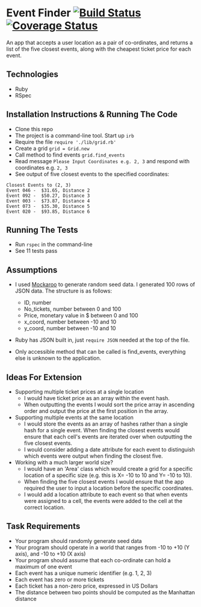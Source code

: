# Event Finder [![Build Status](https://travis-ci.org/tamarlehmann/event-finder.svg?branch=master)](https://travis-ci.org/tamarlehmann/event-finder) [![Coverage Status](https://coveralls.io/repos/github/tamarlehmann/event-finder/badge.svg?branch=master)](https://coveralls.io/github/tamarlehmann/event-finder?branch=master)

An app that accepts a user location as a pair of co-ordinates, and returns a list of the five closest events, along with the cheapest ticket price for each event.

## Technologies
 * Ruby
 * RSpec

## Installation Instructions & Running The Code
  * Clone this repo
  * The project is a command-line tool. Start up `irb`
  * Require the file `require './lib/grid.rb'`
  * Create a grid `grid = Grid.new`
  * Call method to find events `grid.find_events`
  * Read message `Please Input Coordinates e.g. 2, 3` and respond with coordinates e.g. `2, 3`
  * See output of five closest events to the specified coordinates:
  ```
  Closest Events to (2, 3)
  Event 046 -  $31.65, Distance 2
  Event 092 -  $50.27, Distance 3
  Event 003 -  $73.87, Distance 4
  Event 073 -  $35.30, Distance 5
  Event 020 -  $93.85, Distance 6
  ```

## Running The Tests
* Run `rspec` in the command-line
* See 11 tests pass

## Assumptions
- I used [Mockaroo](https://www.mockaroo.com/) to generate random seed data. I generated 100 rows of JSON data. The structure is as follows:
   * ID, number
   * No_tickets, number between 0 and 100
   * Price, monetary value in $ between 0 and 100
   * x_coord, number between -10 and 10
   * y_coord, number between -10 and 10

- Ruby has JSON built in, just `require JSON` needed at the top of the file.

- Only accessible method that can be called is find_events, everything else is unknown to the application.

## Ideas For Extension
- Supporting multiple ticket prices at a single location
  * I would have ticket price as an array within the event hash.
  * When outputting the events I would sort the price array in ascending order and output the price at the first position in the array.
- Supporting multiple events at the same location
  * I would store the events as an array of hashes rather than a single hash for a single event. When finding the closest events would ensure that each cell's events are iterated over when outputting the five closest events.
  * I would consider adding a date attribute for each event to distinguish which events were output when finding the closest five.
- Working with a much larger world size?  
  * I would have an 'Area' class which would create a grid for a specific location of a specific size (e.g. this is X= -10 to 10 and Y= -10 to 10).
  * When finding the five closest events I would ensure that the app required the user to input a location before the specific coordinates.
  * I would add a location attribute to each event so that when events were assigned to a cell, the events were added to the cell at the correct location.

## Task Requirements
- Your program should randomly generate seed data
- Your program should operate in a world that ranges from -10 to +10 (Y axis), and -10 to +10 (X axis)
- Your program should assume that each co-ordinate can hold a maximum of one event
- Each event has a unique numeric identifier (e.g. 1, 2, 3)
- Each event has zero or more tickets
- Each ticket has a non-zero price, expressed in US Dollars
- The distance between two points should be computed as the Manhattan distance
